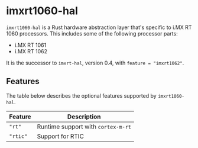 # imxrt1060-hal

`imxrt1060-hal` is a Rust hardware abstraction layer that's specific to i.MX
RT 1060 processors. This includes some of the following processor parts:

- i.MX RT 1061
- i.MX RT 1062

It is the successor to `imxrt-hal`, version 0.4, with `feature = "imxrt1062"`.

## Features

The table below describes the optional features supported by `imxrt1060-hal`.

| Feature  | Description                        |
| -------- | ---------------------------------- |
| `"rt"`   | Runtime support with `cortex-m-rt` |
| `"rtic"` | Support for RTIC                   |
